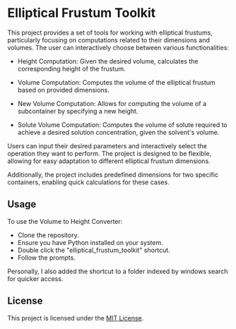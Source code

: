 # Elliptical Frustum Toolkit

This project provides a set of tools for working with elliptical frustums, particularly focusing on computations related to their dimensions and volumes. The user can interactively choose between various functionalities:

- Height Computation: Given the desired volume, calculates the corresponding height of the frustum.

- Volume Computation: Computes the volume of the elliptical frustum based on provided dimensions.

- New Volume Computation: Allows for computing the volume of a subcontainer by specifying a new height.

- Solute Volume Computation: Computes the volume of solute required to achieve a desired solution concentration, given the solvent's volume.

Users can input their desired parameters and interactively select the operation they want to perform. The project is designed to be flexible, allowing for easy adaptation to different elliptical frustum dimensions.

Additionally, the project includes predefined dimensions for two specific containers, enabling quick calculations for these cases.

## Usage

To use the Volume to Height Converter:

- Clone the repository.
- Ensure you have Python installed on your system.
- Double click the "elliptical_frustum_toolkit" shortcut.
- Follow the prompts.

Personally, I also added the shortcut to a folder indexed by windows search for quicker access.

## License

This project is licensed under the [MIT License](LICENSE).
